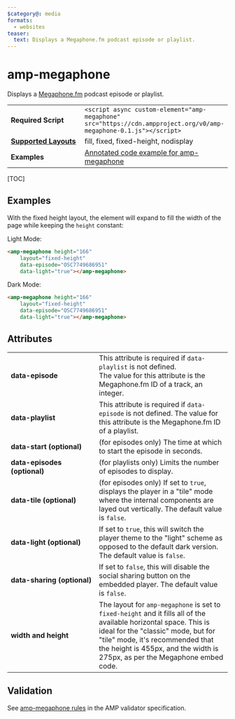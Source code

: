 ```yaml
---
$category@: media
formats:
  - websites
teaser:
  text: Displays a Megaphone.fm podcast episode or playlist.
---
```

<!---
Copyright 2019 The AMP HTML Authors. All Rights Reserved.

Licensed under the Apache License, Version 2.0 (the "License");
you may not use this file except in compliance with the License.
You may obtain a copy of the License at

      http://www.apache.org/licenses/LICENSE-2.0

Unless required by applicable law or agreed to in writing, software
distributed under the License is distributed on an "AS-IS" BASIS,
WITHOUT WARRANTIES OR CONDITIONS OF ANY KIND, either express or implied.
See the License for the specific language governing permissions and
limitations under the License.
-->

# amp-megaphone

Displays a <a href="https://megaphone.fm/">Megaphone.fm</a> podcast episode or playlist.

<table>
  <tr>
    <td width="40%"><strong>Required Script</strong></td>
    <td><code>&lt;script async custom-element="amp-megaphone" src="https://cdn.ampproject.org/v0/amp-megaphone-0.1.js">&lt;/script></code></td>
  </tr>
  <tr>
    <td class="col-fourty"><strong><a href="https://amp.dev/documentation/guides-and-tutorials/develop/style_and_layout/control_layout">Supported Layouts</a></strong></td>
    <td>fill, fixed, fixed-height, nodisplay</td>
  </tr>
  <tr>
    <td width="40%"><strong>Examples</strong></td>
    <td><a href="https://amp.dev/documentation/examples/components/amp-megaphone/">Annotated code example for amp-megaphone</a></td>
  </tr>
</table>

[TOC]

## Examples

With the fixed height layout, the element will expand to fill the width of the page while keeping the `height` constant:

Light Mode:
```html
<amp-megaphone height="166"
    layout="fixed-height"
    data-episode="OSC7749686951"
    data-light="true"></amp-megaphone>
```

Dark Mode:
```html
<amp-megaphone height="166"
    layout="fixed-height"
    data-episode="OSC7749686951"
    data-light="true"></amp-megaphone>
```

## Attributes

<table>
  <tr>
    <td width="40%"><strong>data-episode</strong></td>
    <td>This attribute is required if <code>data-playlist</code> is not defined.<br />
The value for this attribute is the Megaphone.fm ID of a track, an integer.</td>
  </tr>
  <tr>
    <td width="40%"><strong>data-playlist</strong></td>
    <td>This attribute is required if <code>data-episode</code> is not defined.
The value for this attribute is the Megaphone.fm ID of a playlist.</td>
  </tr>
  <tr>
    <td width="40%"><strong>data-start (optional)</strong></td>
    <td>(for episodes only) The time at which to start the episode in seconds.</td>
  </tr>
  <tr>
    <td width="40%"><strong>data-episodes (optional)</strong></td>
    <td>(for playlists only) Limits the number of episodes to display.</td>
  </tr>
  <tr>
    <td width="40%"><strong>data-tile (optional)</strong></td>
    <td>(for episodes only) If set to <code>true</code>, displays the player in a "tile" mode where the internal components are layed out vertically. The default value is <code>false</code>.</td>
  </tr>
  <tr>
    <td width="40%"><strong>data-light (optional)</strong></td>
    <td>If set to <code>true</code>, this will switch the player theme to the "light" scheme as opposed to the default dark version. The default value is <code>false</code>.</td>
  </tr>
  <tr>
    <td width="40%"><strong>data-sharing (optional)</strong></td>
    <td>If set to <code>false</code>, this will disable the social sharing button on the embedded player. The default value is <code>false</code>.</td>
  </tr>
  <tr>
    <td width="40%"><strong>width and height</strong></td>
    <td>The layout for <code>amp-megaphone</code> is set to <code>fixed-height</code> and it fills all of the available horizontal space. This is ideal for the "classic" mode, but for "tile" mode, it's recommended that the height is 455px, and the width is 275px, as per the Megaphone embed code.</td>
  </tr>
</table>

## Validation

See [amp-megaphone rules](https://github.com/ampproject/amphtml/blob/master/extensions/amp-megaphone/validator-amp-megaphone.protoascii) in the AMP validator specification.
